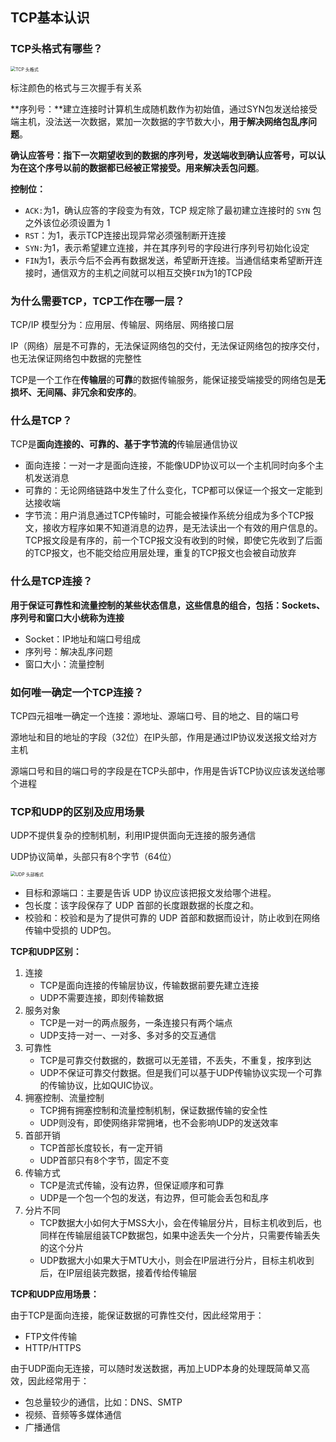 ## TCP基本认识

### TCP头格式有哪些？

<img src="https://imgconvert.csdnimg.cn/aHR0cHM6Ly9jZG4uanNkZWxpdnIubmV0L2doL3hpYW9saW5jb2Rlci9JbWFnZUhvc3QyLyVFOCVBRSVBMSVFNyVBRSU5NyVFNiU5QyVCQSVFNyVCRCU5MSVFNyVCQiU5Qy9UQ1AtJUU0JUI4JTg5JUU2JUFDJUExJUU2JThGJUExJUU2JTg5JThCJUU1JTkyJThDJUU1JTlCJTlCJUU2JUFDJUExJUU2JThDJUE1JUU2JTg5JThCLzYuanBn?x-oss-process=image/format,png" alt="TCP 头格式" style="zoom:50%;" />

标注颜色的格式与三次握手有关系

**序列号：**建立连接时计算机生成随机数作为初始值，通过SYN包发送给接受端主机，没法送一次数据，累加一次数据的字节数大小，**用于解决网络包乱序问题**。

**确认应答号：**指下一次期望收到的数据的序列号，发送端收到确认应答号，可以认为在这个序号以前的数据都已经被正常接受。用来**解决丢包问题**。

**控制位：**

+ `ACK:`为1，确认应答的字段变为有效，TCP 规定除了最初建立连接时的 `SYN` 包之外该位必须设置为 1
+ `RST`：为1，表示TCP连接出现异常必须强制断开连接
+ `SYN:`为1，表示希望建立连接，并在其序列号的字段进行序列号初始化设定
+ `FIN`为1，表示今后不会再有数据发送，希望断开连接。当通信结束希望断开连接时，通信双方的主机之间就可以相互交换`FIN`为1的TCP段

### 为什么需要TCP，TCP工作在哪一层？

TCP/IP 模型分为：应用层、传输层、网络层、网络接口层

IP（网络）层是不可靠的，无法保证网络包的交付，无法保证网络包的按序交付，也无法保证网络包中数据的完整性

TCP是一个工作在**传输层**的**可靠**的数据传输服务，能保证接受端接受的网络包是**无损坏、无间隔、非冗余和安序的**。

### 什么是TCP？

TCP是**面向连接的、可靠的、基于字节流的**传输层通信协议

+ 面向连接：一对一才是面向连接，不能像UDP协议可以一个主机同时向多个主机发送消息
+ 可靠的：无论网络链路中发生了什么变化，TCP都可以保证一个报文一定能到达接收端
+ 字节流：用户消息通过TCP传输时，可能会被操作系统分组成为多个TCP报文，接收方程序如果不知道消息的边界，是无法读出一个有效的用户信息的。TCP报文段是有序的，前一个TCP报文没有收到的时候，即使它先收到了后面的TCP报文，也不能交给应用层处理，重复的TCP报文也会被自动放弃

### 什么是TCP连接？

**用于保证可靠性和流量控制的某些状态信息，这些信息的组合，包括：Sockets、序列号和窗口大小统称为连接**

+ Socket：IP地址和端口号组成
+ 序列号：解决乱序问题
+ 窗口大小：流量控制

### 如何唯一确定一个TCP连接？

TCP四元祖唯一确定一个连接：源地址、源端口号、目的地之、目的端口号

源地址和目的地址的字段（32位）在IP头部，作用是通过IP协议发送报文给对方主机

源端口号和目的端口号的字段是在TCP头部中，作用是告诉TCP协议应该发送给哪个进程

### TCP和UDP的区别及应用场景

UDP不提供复杂的控制机制，利用IP提供面向无连接的服务通信

UDP协议简单，头部只有8个字节（64位）

<img src="https://imgconvert.csdnimg.cn/aHR0cHM6Ly9jZG4uanNkZWxpdnIubmV0L2doL3hpYW9saW5jb2Rlci9JbWFnZUhvc3QyLyVFOCVBRSVBMSVFNyVBRSU5NyVFNiU5QyVCQSVFNyVCRCU5MSVFNyVCQiU5Qy9UQ1AtJUU0JUI4JTg5JUU2JUFDJUExJUU2JThGJUExJUU2JTg5JThCJUU1JTkyJThDJUU1JTlCJTlCJUU2JUFDJUExJUU2JThDJUE1JUU2JTg5JThCLzEyLmpwZw?x-oss-process=image/format,png" alt="UDP 头部格式" style="zoom:50%;" />

- 目标和源端口：主要是告诉 UDP 协议应该把报文发给哪个进程。
- 包长度：该字段保存了 UDP 首部的长度跟数据的长度之和。
- 校验和：校验和是为了提供可靠的 UDP 首部和数据而设计，防止收到在网络传输中受损的 UDP包。

**TCP和UDP区别：**

1. 连接
   + TCP是面向连接的传输层协议，传输数据前要先建立连接
   + UDP不需要连接，即刻传输数据
2. 服务对象
   + TCP是一对一的两点服务，一条连接只有两个端点
   + UDP支持一对一、一对多、多对多的交互通信
3. 可靠性
   + TCP是可靠交付数据的，数据可以无差错，不丢失，不重复，按序到达
   + UDP不保证可靠交付数据。但是我们可以基于UDP传输协议实现一个可靠的传输协议，比如QUIC协议。
4. 拥塞控制、流量控制
   + TCP拥有拥塞控制和流量控制机制，保证数据传输的安全性
   + UDP则没有，即使网络非常拥堵，也不会影响UDP的发送效率
5. 首部开销
   + TCP首部长度较长，有一定开销
   + UDP首部只有8个字节，固定不变
6. 传输方式
   + TCP是流式传输，没有边界，但保证顺序和可靠
   + UDP是一个包一个包的发送，有边界，但可能会丢包和乱序
7. 分片不同
   + TCP数据大小如何大于MSS大小，会在传输层分片，目标主机收到后，也同样在传输层组装TCP数据包，如果中途丢失一个分片，只需要传输丢失的这个分片
   + UDP数据大小如果大于MTU大小，则会在IP层进行分片，目标主机收到后，在IP层组装完数据，接着传给传输层

**TCP和UDP应用场景：**

由于TCP是面向连接，能保证数据的可靠性交付，因此经常用于：

+ FTP文件传输
+ HTTP/HTTPS

由于UDP面向无连接，可以随时发送数据，再加上UDP本身的处理既简单又高效，因此经常用于：

+ 包总量较少的通信，比如：DNS、SMTP
+ 视频、音频等多媒体通信
+ 广播通信
